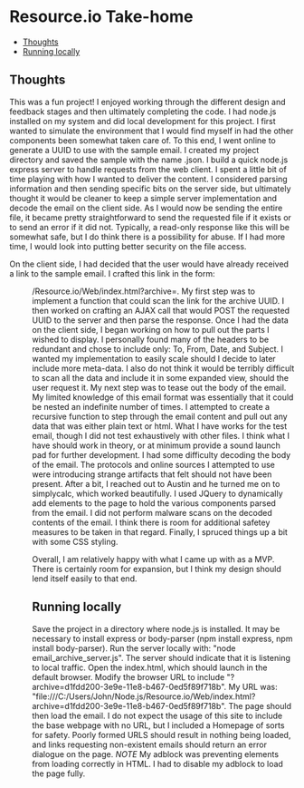 # Resource.io Take-home

* [Thoughts](#thoughts)
* [Running locally](#running-locally)

## Thoughts

This was a fun project!  I enjoyed working through the different design and feedback stages and then ultimately completing the code.  I had node.js installed on my system and did local development for this project.  I first wanted to simulate the environment that I would find myself in had the other components been somewhat taken care of.  To this end, I went online to generate a UUID to use with the sample email.  I created my project directory and saved the sample with the name <UUID>.json.  I build a quick node.js express server to handle requests from the web client.  I spent a little bit of time playing with how I wanted to deliver the content.  I considered parsing information and then sending specific bits on the server side, but ultimately thought it would be cleaner to keep a simple server implementation and decode the email on the client side.  As I would now be sending the entire file, it became pretty straightforward to send the requested file if it exists or to send an error if it did not.  Typically, a read-only response like this will be somewhat safe, but I do think there is a possibility for abuse.  If I had more time, I would look into putting better security on the file access.

On the client side, I had decided that the user would have already received a link to the sample email.  I crafted this link in the form: <Dir>/Resource.io/Web/index.html?archive=<UUID>.  My first step was to implement a function that could scan the link for the archive UUID.  I then worked on crafting an AJAX call that would POST the requested UUID to the server and then parse the response.  Once I had the data on the client side, I began working on how to pull out the parts I wished to display.  I personally found many of the headers to be redundant and chose to include only: To, From, Date, and Subject.  I wanted my implementation to easily scale should I decide to later include more meta-data.  I also do not think it would be terribly difficult to scan all the data and include it in some expanded view, should the user request it.  My next step was to tease out the body of the email.  My limited knowledge of this email format was essentially that it could be nested an indefinite number of times.  I attempted to create a recursive function to step through the email content and pull out any data that was either plain text or html.  What I have works for the test email, though I did not test exhaustively with other files.  I think what I have should work in theory, or at minimum provide a sound launch pad for further development.  I had some difficulty decoding the body of the email.  The protocols and online sources I attempted to use were introducing strange artifacts that felt should not have been present.  After a bit, I reached out to Austin and he turned me on to simplycalc, which worked beautifully.  I used JQuery to dynamically add elements to the page to hold the various components parsed from the email.  I did not perform malware scans on the decoded contents of the email.  I think there is room for additional safetey measures to be taken in that regard.  Finally, I spruced things up a bit with some CSS styling.

Overall, I am relatively happy with what I came up with as a MVP.  There is certainly room for expansion, but I think my design should lend itself easily to that end.  

## Running locally

Save the project in a directory where node.js is installed.  It may be necessary to install express or body-parser (npm install express, npm install body-parser).  Run the server locally with: "node email_archive_server.js".  The server should indicate that it is listening to local traffic.  Open the index.html, which should launch in the default browser.  Modify the browser URL to include "?archive=d1fdd200-3e9e-11e8-b467-0ed5f89f718b".  My URL was: "file:///C:/Users/John/Node.js/Resource.io/Web/index.html?archive=d1fdd200-3e9e-11e8-b467-0ed5f89f718b".  The page should then load the email.  I do not expect the usage of this site to include the base webpage with no URL, but I included a Homepage of sorts for safety.  Poorly formed URLS should result in nothing being loaded, and links requesting non-existent emails should return an error dialogue on the page.  *NOTE* My adblock was preventing elements from loading correctly in HTML.  I had to disable my adblock to load the page fully.